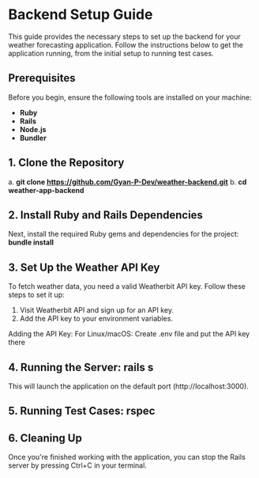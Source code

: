 # Backend Setup Guide

This guide provides the necessary steps to set up the backend for your weather forecasting application. Follow the instructions below to get the application running, from the initial setup to running test cases.

## Prerequisites

Before you begin, ensure the following tools are installed on your machine:

- **Ruby**
- **Rails** 
- **Node.js**
- **Bundler**

## 1. Clone the Repository

a. **git clone https://github.com/Gyan-P-Dev/weather-backend.git**
b. **cd weather-app-backend**

## 2. Install Ruby and Rails Dependencies
Next, install the required Ruby gems and dependencies for the project: **bundle install**

## 3. Set Up the Weather API Key
To fetch weather data, you need a valid Weatherbit API key. Follow these steps to set it up:

1. Visit Weatherbit API and sign up for an API key.
2. Add the API key to your environment variables.

Adding the API Key:
For Linux/macOS: Create .env file and put the API key there 

## 4. Running the Server: rails s
This will launch the application on the default port (http://localhost:3000).

## 5. Running Test Cases: rspec


## 6. Cleaning Up
Once you're finished working with the application, you can stop the Rails server by pressing Ctrl+C in your terminal.
